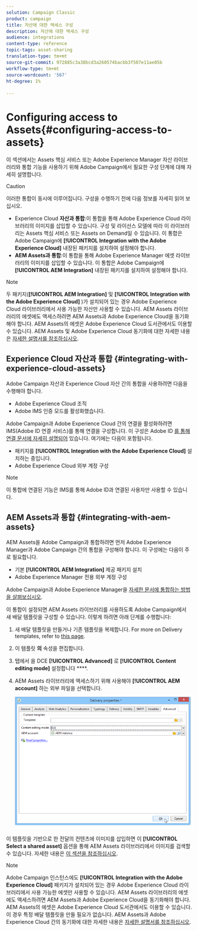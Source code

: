 ```yaml
---
solution: Campaign Classic
product: campaign
title: 자산에 대한 액세스 구성
description: 자산에 대한 액세스 구성
audience: integrations
content-type: reference
topic-tags: asset-sharing
translation-type: tm+mt
source-git-commit: 972885c3a38bcd3a260574bacbb3f507e11ae05b
workflow-type: tm+mt
source-wordcount: '567'
ht-degree: 1%

---
```



# Configuring access to Assets{#configuring-access-to-assets}

이 섹션에서는 Assets 핵심 서비스 또는 Adobe Experience Manager 자산 라이브러리와 통합 기능을 사용하기 위해 Adobe Campaign에서 필요한 구성 단계에 대해 자세히 설명합니다.

>[!CAUTION]
>
>이러한 통합이 동시에 이루어집니다. 구성을 수행하기 전에 다음 정보를 자세히 읽어 보십시오.

* Experience Cloud **자산과 통합**:이 통합을 통해 Adobe Experience Cloud 라이브러리의 이미지를 삽입할 수 있습니다. 구성 및 라이선스 모델에 따라 이 라이브러리는 Assets 핵심 서비스 또는 Assets on Demand일 수 있습니다. 이 통합은 Adobe Campaign에 **[!UICONTROL Integration with the Adobe Experience Cloud]** 내장된 패키지를 설치하여 설정해야 합니다.
* **AEM Assets과 통합**:이 통합을 통해 Adobe Experience Manager 에셋 라이브러리의 이미지를 삽입할 수 있습니다. 이 통합은 Adobe Campaign에 **[!UICONTROL AEM Integration]** 내장된 패키지를 설치하여 설정해야 합니다.

>[!NOTE]
>
>두 패키지(**[!UICONTROL AEM Integration]** 및 **[!UICONTROL Integration with the Adobe Experience Cloud]** )가 설치되어 있는 경우 Adobe Experience Cloud 라이브러리에서 사용 가능한 자산만 사용할 수 있습니다. AEM Assets 라이브러리의 에셋에도 액세스하려면 AEM Assets과 Adobe Experience Cloud을 동기화해야 합니다. AEM Assets의 에셋은 Adobe Experience Cloud 도서관에서도 이용할 수 있습니다. AEM Assets 및 Adobe Experience Cloud 동기화에 대한 자세한 내용은 [자세한 설명서를 참조하십시오](https://docs.adobe.com/docs/en/aod/overview/collaborating/aem-assets-aod-sync.html).

## Experience Cloud 자산과 통합 {#integrating-with-experience-cloud-assets}

Adobe Campaign 자산과 Experience Cloud 자산 간의 통합을 사용하려면 다음을 수행해야 합니다.

* Adobe Experience Cloud 조직
* Adobe IMS 인증 모드를 활성화했습니다.

Adobe Campaign과 Adobe Experience Cloud 간의 연결을 활성화하려면 IMS(Adobe ID 연결 서비스)를 통해 연결을 구성합니다. 이 구성은 Adobe ID [를 통해 연결 문서에 자세히 설명되어](../../integrations/using/about-adobe-id.md) 있습니다. 여기에는 다음이 포함됩니다.

* 패키지를 **[!UICONTROL Integration with the Adobe Experience Cloud]** 설치하는 중입니다.
* Adobe Experience Cloud 외부 계정 구성

>[!NOTE]
>
>이 통합에 연결된 기능은 IMS를 통해 Adobe ID과 연결된 사용자만 사용할 수 있습니다.

## AEM Assets과 통합 {#integrating-with-aem-assets}

AEM Assets을 Adobe Campaign과 통합하려면 먼저 Adobe Experience Manager과 Adobe Campaign 간의 통합을 구성해야 합니다. 이 구성에는 다음이 주로 필요합니다.

* 기본 **[!UICONTROL AEM Integration]** 제공 패키지 설치
* Adobe Experience Manager 전용 외부 계정 구성

Adobe Campaign과 Adobe Experience Manager을 [자세한 문서에 통합하는 방법을 살펴보십시오](../../integrations/using/about-adobe-experience-manager.md).

이 통합이 설정되면 AEM Assets 라이브러리를 사용하도록 Adobe Campaign에서 새 배달 템플릿을 구성할 수 있습니다. 이렇게 하려면 아래 단계를 수행합니다:

1. 새 배달 템플릿을 만들거나 기존 템플릿을 복제합니다. For more on Delivery templates, refer to [this page](../../delivery/using/about-templates.md).
1. 이 템플릿 **의** 속성을 편집합니다.
1. 탭에서 을 DCE **[!UICONTROL Advanced]** 로 **[!UICONTROL Content editing mode]** 설정합니다 ****.
1. AEM Assets 라이브러리에 액세스하기 위해 사용해야 **[!UICONTROL AEM account]** 하는 외부 파일을 선택합니다.

   ![](assets/dam_aem_assets1.png)

이 템플릿을 기반으로 한 전달의 컨텐츠에 이미지를 삽입하면 이 **[!UICONTROL Select a shared asset]** 옵션을 통해 AEM Assets 라이브러리에서 이미지를 검색할 수 있습니다. 자세한 내용은 [이 섹션을 참조하십시오](../../integrations/using/inserting-a-shared-asset.md).

>[!NOTE]
>
>Adobe Campaign 인스턴스에도 **[!UICONTROL Integration with the Adobe Experience Cloud]** 패키지가 설치되어 있는 경우 Adobe Experience Cloud 라이브러리에서 사용 가능한 에셋만 사용할 수 있습니다. AEM Assets 라이브러리의 에셋에도 액세스하려면 AEM Assets과 Adobe Experience Cloud을 동기화해야 합니다. AEM Assets의 에셋은 Adobe Experience Cloud 도서관에서도 이용할 수 있습니다. 이 경우 특정 배달 템플릿을 만들 필요가 없습니다. AEM Assets과 Adobe Experience Cloud 간의 동기화에 대한 자세한 내용은 [자세한 설명서를 참조하십시오](https://docs.adobe.com/docs/en/aod/overview/collaborating/aem-assets-aod-sync.html).

